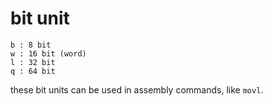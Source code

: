 # bit unit

```
b : 8 bit
w : 16 bit (word)
l : 32 bit 
q : 64 bit
```
these bit units can be used in assembly commands, like `movl`.

